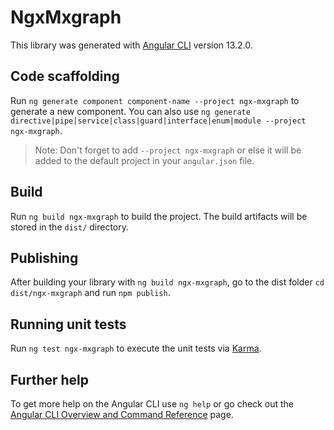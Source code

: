 # NgxMxgraph

This library was generated with [Angular CLI](https://github.com/angular/angular-cli) version 13.2.0.

## Code scaffolding

Run `ng generate component component-name --project ngx-mxgraph` to generate a new component. You can also use `ng generate directive|pipe|service|class|guard|interface|enum|module --project ngx-mxgraph`.
> Note: Don't forget to add `--project ngx-mxgraph` or else it will be added to the default project in your `angular.json` file. 

## Build

Run `ng build ngx-mxgraph` to build the project. The build artifacts will be stored in the `dist/` directory.

## Publishing

After building your library with `ng build ngx-mxgraph`, go to the dist folder `cd dist/ngx-mxgraph` and run `npm publish`.

## Running unit tests

Run `ng test ngx-mxgraph` to execute the unit tests via [Karma](https://karma-runner.github.io).

## Further help

To get more help on the Angular CLI use `ng help` or go check out the [Angular CLI Overview and Command Reference](https://angular.io/cli) page.
